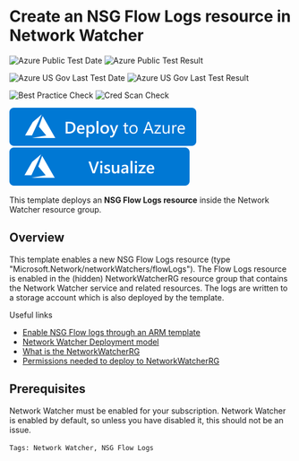 # Create an NSG Flow Logs resource in Network Watcher

![Azure Public Test Date](https://azurequickstartsservice.blob.core.windows.net/badges/101-networkwatcher-flowLogs-create/PublicLastTestDate.svg)
![Azure Public Test Result](https://azurequickstartsservice.blob.core.windows.net/badges/101-networkwatcher-flowLogs-create/PublicDeployment.svg)

![Azure US Gov Last Test Date](https://azurequickstartsservice.blob.core.windows.net/badges/101-networkwatcher-flowLogs-create/FairfaxLastTestDate.svg)
![Azure US Gov Last Test Result](https://azurequickstartsservice.blob.core.windows.net/badges/101-networkwatcher-flowLogs-create/FairfaxDeployment.svg)

![Best Practice Check](https://azurequickstartsservice.blob.core.windows.net/badges/101-networkwatcher-flowLogs-create/BestPracticeResult.svg)
![Cred Scan Check](https://azurequickstartsservice.blob.core.windows.net/badges/101-networkwatcher-flowLogs-create/CredScanResult.svg)

[![Deploy To Azure](https://raw.githubusercontent.com/Azure/azure-quickstart-templates/master/1-CONTRIBUTION-GUIDE/images/deploytoazure.svg?sanitize=true)](https://portal.azure.com/#create/Microsoft.Template/uri/https%3A%2F%2Fraw.githubusercontent.com%2FAzure%2Fazure-quickstart-templates%2Fmaster%2F101-networkwatcher-flowLogs-create%2Fazuredeploy.json)  [![Visualize](https://raw.githubusercontent.com/Azure/azure-quickstart-templates/master/1-CONTRIBUTION-GUIDE/images/visualizebutton.svg?sanitize=true)](http://armviz.io/#/?load=https%3A%2F%2Fraw.githubusercontent.com%2FAzure%2Fazure-quickstart-templates%2Fmaster%2F101-networkwatcher-flowLogs-create%2Fazuredeploy.json)



This template deploys an **NSG Flow Logs resource** inside the Network Watcher resource group.

## Overview

This template enables a new NSG Flow Logs resource (type "Microsoft.Network/networkWatchers/flowLogs").
The Flow Logs resource is enabled in the (hidden) NetworkWatcherRG resource group that contains the Network Watcher service and related resources. The logs are written to a storage account which is also deployed by the template.

Useful links
* [Enable NSG Flow logs through an ARM template](https://docs.microsoft.com/azure/network-watcher/network-watcher-nsg-flow-logging-azure-resource-manager)
* [Network Watcher Deployment model](https://docs.microsoft.com/azure/network-watcher/frequently-asked-questions#what-is-the-Network-Watcher-deployment-model)
* [What is the NetworkWatcherRG](https://docs.microsoft.com/azure/network-watcher/frequently-asked-questions#what-is-the-NetworkWatcherRG)
* [Permissions needed to deploy to NetworkWatcherRG ](https://docs.microsoft.com/azure/network-watcher/frequently-asked-questions#which-permissions-are-needed-to-use-network-watcher)

## Prerequisites

Network Watcher must be enabled for your subscription. Network Watcher is enabled by default, so unless you have disabled it, this should not be an issue.

`Tags: Network Watcher, NSG Flow Logs`


